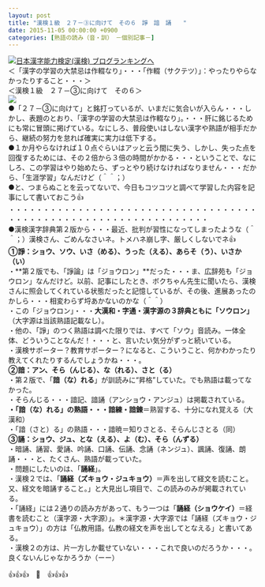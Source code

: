 ```yaml
---
layout: post
title: "漢検１級　２７－③に向けて　その６　諍　諳　誦　　"
date: 2015-11-05 00:00:00 +0900
categories: [熟語の読み（音・訓）　－個別記事－]
---
```


[![](/syuusyuu9701/assets/images/漢検１級-２７－③に向けて-その６-諍-諳-誦--br_c_3028_1.gif)](http://blog.with2.net/link.php?1659096:3028 "日本漢字能力検定(漢検) ブログランキングへ")[日本漢字能力検定(漢検) ブログランキングへ](http://blog.with2.net/link.php?1659096:3028)  
＜「漢字の学習の大禁忌は作輟なり」・・・「作輟（サクテツ）」：やったりやらなかったりすること・・・＞  
＜漢検１級　２７－③に向けて　その６＞  
![](/syuusyuu9701/assets/images/漢検１級-２７－③に向けて-その６-諍-諳-誦--5d1209279cc62cb7b0909a6c9a2efb2e.jpg)  
●「２７－③に向けて」と銘打っているが、いまだに気合いが入らん・・・しかし、表題のとおり、「漢字の学習の大禁忌は作輟なり」。・・・肝に銘じるためにも常に冒頭に掲げている。なにしろ、普段使いはしない漢字や熟語が相手だから、継続の努力を怠れば確実に実力は低下する。  
●１か月やらなければ１０点ぐらいはアッと云う間に失う、しかし、失った点を回復するためには、その２倍から３倍の時間がかかる・・・ということで、なにしろ、この学習はやり始めたら、ずっとやり続けなければなりません・・・だから、「生涯学習」なんだけど（＾＾；）  
●と、つまらぬことを云ってないで、今日もコツコツと調べて学習した内容を記事にして書いておこう👍  
・・・・・・・・・・・・・・・・・・・・・・・・・・・・・・・・・・・・・・・・・・・・・・・・・・・・・・・・・・・・・・・・・  
●漢検漢字辞典第２版から・・・最近、批判が習性になってしまったような（＾＾；）漢検さん、ごめんなさいネ。トメハネ崩し字、厳しくしないでネ👍  
**①諍：ショウ、ソウ、いさ（める）、うった（える）、あらそ（う）、いさか（い）**  
・**第２版でも、「諍論」は「ジョウロン」**だった・・・ま、広辞苑も「ジョウロン」なんだけど。以前、記事にしたとき、ボクちゃん先生に聞いたら、漢検さんに照会してくれている状態だったと記憶しているが、その後、進展あったのかしら・・・相変わらず埒あかないのかな（＾＾）  
・この「ジョウロン」・・・**大漢和・字通・漢字源の３辞典ともに「ソウロン」**　（大字源は当該熟語記載なし）。  
・他の、「諍」のつく熟語は調べた限りでは、すべて「ソウ」音読み。一体全体、どういうことなんだ！・・・と、言いたい気分がずっと続いている。  
・漢検サポーター？教育サポーター？になると、こういうこと、何かわかったり教えてくれたりするんでしょうかね・・・。  
**②諳：アン、そら（んじる）、な（れる）、さと（る）**  
・第２版で、「**諳（な）れる**」が訓読みに“昇格”していた。でも熟語は載ってなかった。  
・そらんじる・・・諳記、諳誦（アンショウ・アンジュ）は掲載されている。  
**・「諳（な）れる」の熟語・・・諳練・諳錬**＝熟習する、十分になれ覚える（大漢和）  
・「諳（さと）る」の熟語・・・諳暁＝知りさとる、そらんじさとる（同）  
**③誦：ショウ、ジュ、とな（える）、よ（む）、そら（んずる）**  
・暗誦、誦習、愛誦、吟誦、口誦、伝誦、念誦（ネンジュ）、諷誦、復誦、朗誦・・・と、たくさん、熟語が載っていた。  
・問題にしたいのは、「**誦経**」。  
・漢検２では、「**誦経（ズキョウ・ジュキョウ）**＝声を出して経文を読むこと。又、経文を暗誦すること。」と大見出し項目で、この読みのみが掲載されている。  
・「誦経」には２通りの読み方があって、もう一つは「**誦経（ショウケイ）**＝経書を読むこと（漢字源・大字源）」。＊漢字源・大字源では「誦経（ズキョウ・ジュキョウ）」の方は「仏教用語。仏教の経文を声を出してとなえる」と書いてある。  
・漢検２の方は、片一方しか載せていない・・・これで良いのだろうか・・・。良くないんじゃなかろうか（ーー）  
  
👍👍👍　🐑　👍👍👍  
  